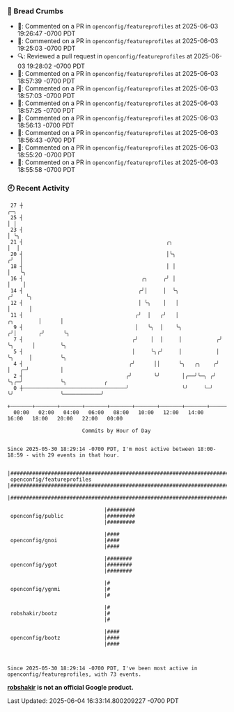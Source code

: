 ### 🍞 Bread Crumbs

 * 💬: Commented on a PR in  `openconfig/featureprofiles` at 2025-06-03 19:26:47 -0700 PDT
 * 💬: Commented on a PR in  `openconfig/featureprofiles` at 2025-06-03 19:25:03 -0700 PDT
 * 🔍: Reviewed a pull request in  `openconfig/featureprofiles` at 2025-06-03 19:28:02 -0700 PDT
 * 💬: Commented on a PR in  `openconfig/featureprofiles` at 2025-06-03 18:57:39 -0700 PDT
 * 💬: Commented on a PR in  `openconfig/featureprofiles` at 2025-06-03 18:57:03 -0700 PDT
 * 💬: Commented on a PR in  `openconfig/featureprofiles` at 2025-06-03 18:57:25 -0700 PDT
 * 💬: Commented on a PR in  `openconfig/featureprofiles` at 2025-06-03 18:56:13 -0700 PDT
 * 💬: Commented on a PR in  `openconfig/featureprofiles` at 2025-06-03 18:56:43 -0700 PDT
 * 💬: Commented on a PR in  `openconfig/featureprofiles` at 2025-06-03 18:55:20 -0700 PDT
 * 💬: Commented on a PR in  `openconfig/featureprofiles` at 2025-06-03 18:55:58 -0700 PDT

### 🕘 Recent Activity
```
 27 ┼                                                                            ╭─╮
 25 ┤                                                                            │ │
 23 ┤                                                                            │ ╰╮
 21 ┤                                              ╭╮                            │  │
 20 ┤                                              │╰╮                          ╭╯  │
 18 ┤                                              │ │                          │   ╰╮
 16 ┤                                      ╭╮     ╭╯ │                          │    │
 14 ┤                                     ╭╯│     │  ╰╮                        ╭╯    ╰╮
 12 ┤                                     │ ╰╮    │   │                        │      │
 11 ┤                                    ╭╯  │   ╭╯   │              ╭╮        │      │
  9 ┤                                    │   ╰╮  │    ╰╮            ╭╯│       ╭╯      ╰╮
  7 ┤                                   ╭╯    │  │     │           ╭╯ ╰╮      │        ╰╮
  5 ┤                                   │     ╰╮╭╯     │           │   ╰╮     │         ╰╮
  4 ┤                                  ╭╯      ││      ╰╮   ╭╮    ╭╯    │   ╭─╯          │
  2 ┤                                 ╭╯       ╰╯       │╭──╯╰─╮ ╭╯     ╰╮╭─╯            ╰╮            ╭
  0 ┼─────────────────────────────────╯                 ╰╯     ╰─╯       ╰╯               ╰────────────╯
    +───────+───────+───────+───────+───────+───────+───────+───────+───────+───────+───────+───────+────
  00:00   02:00   04:00   06:00   08:00   10:00   12:00   14:00   16:00   18:00   20:00   22:00   00:00   

						Commits by Hour of Day


Since 2025-05-30 18:29:14 -0700 PDT, I'm most active between 18:00-18:59 - with 29 events in that hour.

```



```
                               |#########################################################################
 openconfig/featureprofiles    |#########################################################################
                               |#########################################################################

                               |#########
 openconfig/public             |#########
                               |#########

                               |####
 openconfig/gnoi               |####
                               |####

                               |########
 openconfig/ygot               |########
                               |########

                               |#
 openconfig/ygnmi              |#
                               |#

                               |#
 robshakir/bootz               |#
                               |#

                               |####
 openconfig/bootz              |####
                               |####



Since 2025-05-30 18:29:14 -0700 PDT, I've been most active in openconfig/featureprofiles, with 73 events.

```
**[robshakir](mailto:robjs@google.com) is not an official Google product.**  


Last Updated: 2025-06-04 16:33:14.800209227 -0700 PDT
